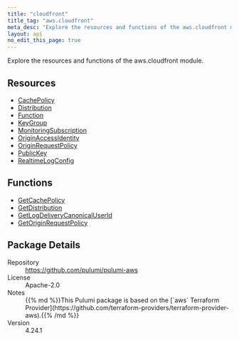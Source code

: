 ```yaml
---
title: "cloudfront"
title_tag: "aws.cloudfront"
meta_desc: "Explore the resources and functions of the aws.cloudfront module."
layout: api
no_edit_this_page: true
---
```


<!-- WARNING: this file was generated by Pulumi Docs Generator. -->
<!-- Do not edit by hand unless you're certain you know what you are doing! -->

Explore the resources and functions of the aws.cloudfront module.

<h2 id="resources">Resources</h2>
<ul class="api">
    <li><a href="cachepolicy" title="CachePolicy"><span class="api-symbol api-symbol--resource"></span>CachePolicy</a></li>
    <li><a href="distribution" title="Distribution"><span class="api-symbol api-symbol--resource"></span>Distribution</a></li>
    <li><a href="function" title="Function"><span class="api-symbol api-symbol--resource"></span>Function</a></li>
    <li><a href="keygroup" title="KeyGroup"><span class="api-symbol api-symbol--resource"></span>KeyGroup</a></li>
    <li><a href="monitoringsubscription" title="MonitoringSubscription"><span class="api-symbol api-symbol--resource"></span>MonitoringSubscription</a></li>
    <li><a href="originaccessidentity" title="OriginAccessIdentity"><span class="api-symbol api-symbol--resource"></span>OriginAccessIdentity</a></li>
    <li><a href="originrequestpolicy" title="OriginRequestPolicy"><span class="api-symbol api-symbol--resource"></span>OriginRequestPolicy</a></li>
    <li><a href="publickey" title="PublicKey"><span class="api-symbol api-symbol--resource"></span>PublicKey</a></li>
    <li><a href="realtimelogconfig" title="RealtimeLogConfig"><span class="api-symbol api-symbol--resource"></span>RealtimeLogConfig</a></li>
</ul>

<h2 id="functions">Functions</h2>
<ul class="api">
    <li><a href="getcachepolicy" title="GetCachePolicy"><span class="api-symbol api-symbol--function"></span>GetCachePolicy</a></li>
    <li><a href="getdistribution" title="GetDistribution"><span class="api-symbol api-symbol--function"></span>GetDistribution</a></li>
    <li><a href="getlogdeliverycanonicaluserid" title="GetLogDeliveryCanonicalUserId"><span class="api-symbol api-symbol--function"></span>GetLogDeliveryCanonicalUserId</a></li>
    <li><a href="getoriginrequestpolicy" title="GetOriginRequestPolicy"><span class="api-symbol api-symbol--function"></span>GetOriginRequestPolicy</a></li>
</ul>

<h2 id="package-details">Package Details</h2>
<dl class="package-details">
	<dt>Repository</dt>
	<dd><a href="https://github.com/pulumi/pulumi-aws">https://github.com/pulumi/pulumi-aws</a></dd>
	<dt>License</dt>
	<dd>Apache-2.0</dd>
	<dt>Notes</dt>
	<dd>{{% md %}}This Pulumi package is based on the [`aws` Terraform Provider](https://github.com/terraform-providers/terraform-provider-aws).{{% /md %}}</dd>
	<dt>Version</dt>
	<dd>4.24.1</dd>
</dl>

